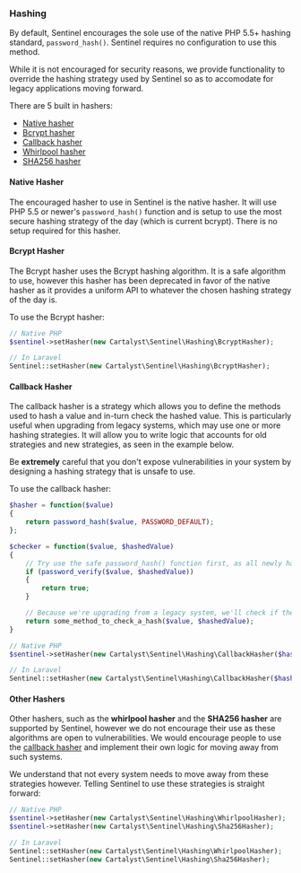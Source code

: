### Hashing

By default, Sentinel encourages the sole use of the native PHP 5.5+ hashing standard, `password_hash()`. Sentinel requires no configuration to use this method.

While it is not encouraged for security reasons, we provide functionality to override the hashing strategy used by Sentinel so as to accomodate for legacy applications moving forward.

There are 5 built in hashers:

- [Native hasher](#native-hasher)
- [Bcrypt hasher](#bcrypt-hasher)
- [Callback hasher](#callback-hasher)
- [Whirlpool hasher](#other-hashers)
- [SHA256 hasher](#other-hashers)

<div name="native-hasher" data-unique="native-hasher"></div>

#### Native Hasher

The encouraged hasher to use in Sentinel is the native hasher. It will use PHP 5.5 or newer's `password_hash()` function and is setup to use the most secure hashing strategy of the day (which is current bcrypt). There is no setup required for this hasher.

<div name="bcrypt-hasher" data-unique="bcrypt-hasher"></div>

#### Bcrypt Hasher

The Bcrypt hasher uses the Bcrypt hashing algorithm. It is a safe algorithm to use, however this hasher has been deprecated in favor of the native hasher as it provides a uniform API to whatever the chosen hashing strategy of the day is.

To use the Bcrypt hasher:

```php
// Native PHP
$sentinel->setHasher(new Cartalyst\Sentinel\Hashing\BcryptHasher);

// In Laravel
Sentinel::setHasher(new Cartalyst\Sentinel\Hashing\BcryptHasher);
```

<div name="callback-hasher" data-unique="callback-hasher"></div>

#### Callback Hasher

The callback hasher is a strategy which allows you to define the methods used to hash a value and in-turn check the hashed value. This is particularly useful when upgrading from legacy systems, which may use one or more hashing strategies. It will allow you to write logic that accounts for old strategies and new strategies, as seen in the example below.

Be **extremely** careful that you don't expose vulnerabilities in your system by designing a hashing strategy that is unsafe to use.

To use the callback hasher:

```php
$hasher = function($value)
{
	return password_hash($value, PASSWORD_DEFAULT);
};

$checker = function($value, $hashedValue)
{
	// Try use the safe password_hash() function first, as all newly hashed passwords will use this
	if (password_verify($value, $hashedValue))
	{
		return true;
	}

	// Because we're upgrading from a legacy system, we'll check if the hash is an old one and therefore allow us to log the person in anyway
	return some_method_to_check_a_hash($value, $hashedValue);
}

// Native PHP
$sentinel->setHasher(new Cartalyst\Sentinel\Hashing\CallbackHasher($hasher, $checker));

// In Laravel
Sentinel::setHasher(new Cartalyst\Sentinel\Hashing\CallbackHasher($hasher, $checker));
```

<div name="other-hashers" data-unique="other-hashers"></div>

#### Other Hashers

Other hashers, such as the **whirlpool hasher** and the **SHA256 hasher** are supported by Sentinel, however we do not encourage their use as these algorithms are open to vulnerabilities. We would encourage people to use the [callback hasher](#callback-hasher) and implement their own logic for moving away from such systems.

We understand that not every system needs to move away from these strategies however. Telling Sentinel to use these strategies is straight forward:

```php
// Native PHP
$sentinel->setHasher(new Cartalyst\Sentinel\Hashing\WhirlpoolHasher);
$sentinel->setHasher(new Cartalyst\Sentinel\Hashing\Sha256Hasher);

// In Laravel
Sentinel::setHasher(new Cartalyst\Sentinel\Hashing\WhirlpoolHasher);
Sentinel::setHasher(new Cartalyst\Sentinel\Hashing\Sha256Hasher);
```

